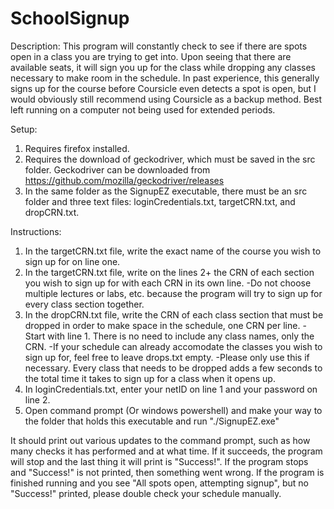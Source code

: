 # SchoolSignup

Description: This program will constantly check to see if there are spots open in a class you are trying to get into. Upon seeing that there are available seats, it will sign you up for the class while dropping any classes necessary to make room in the schedule. In past experience, this generally signs up for the course before Coursicle even detects a spot is open, but I would obviously still recommend using Coursicle as a backup method. Best left running on a computer not being used for extended periods. 

Setup:
1) Requires firefox installed. 
2) Requires the download of geckodriver, which must be saved in the src folder. Geckodriver can be downloaded from https://github.com/mozilla/geckodriver/releases
3) In the same folder as the SignupEZ executable, there must be an src folder and three text files: loginCredentials.txt, targetCRN.txt, and dropCRN.txt.

Instructions:
1) In the targetCRN.txt file, write the exact name of the course you wish to sign up for on line one.
2) In the targetCRN.txt file, write on the lines 2+ the CRN of each section you wish to sign up for with each CRN in its own line.
	-Do not choose multiple lectures or labs, etc. because the program will try to sign up for every class section together. 
3) In the dropCRN.txt file, write the CRN of each class section that must be dropped in order to make space in the schedule, one CRN per line.
	-Start with line 1. There is no need to include any class names, only the CRN.
	-If your schedule can already accomodate the classes you wish to sign up for, feel free to leave drops.txt empty.
	-Please only use this if necessary. Every class that needs to be dropped adds a few seconds to the total time it takes to sign up for a class when it opens up.
4) In loginCredentials.txt, enter your netID on line 1 and your password on line 2.
5) Open command prompt (Or windows powershell) and make your way to the folder that holds this executable and run "./SignupEZ.exe"

It should print out various updates to the command prompt, such as how many checks it has performed and at what time. If it succeeds, the program will stop and the last thing it will print is "Success!". If the program stops and "Success!" is not printed, then something went wrong. If the program is finished running and you see "All spots open, attempting signup", but no "Success!" printed, please double check your schedule manually. 